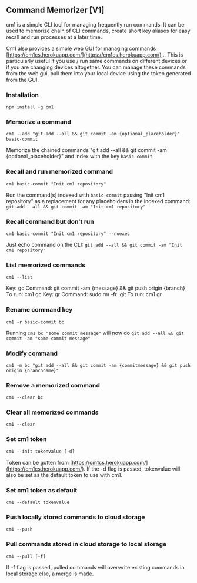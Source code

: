 ## Command Memorizer [V1]
cm1 is a simple CLI tool for managing frequently run commands. It can be used to memorize chain of CLI commands, create short key aliases for easy recall and run processes at a later time.

Cm1 also provides a simple web GUI for managing commands [https://cm1cs.herokuapp.com/](https://cm1cs.herokuapp.com/) .. This is particularly useful if you use / run same commands on different devices or if you are changing devices altogether. You can manage these commands from the web gui, pull them into your local device using the token generated from the GUI.

### Installation
```
npm install -g cm1
```


### Memorize a command
```
cm1 --add "git add --all && git commit -am {optional_placeholder}" basic-commit
```
Memorize the chained commands "git add --all && git commit -am {optional_placeholder}" and index with the key `basic-commit`



### Recall and run memorized command
```
cm1 basic-commit "Init cm1 repository"
```
Run the command[s] indexed with `basic-commit` passing "Init cm1 repository" as a replacement for any placeholders in the indexed command:
`git add --all && git commit -am "Init cm1 repository"`



### Recall command but don't run
```
cm1 basic-commit "Init cm1 repository" --noexec
```
Just echo command on the CLI:
`git add --all && git commit -am "Init cm1 repository"`



### List memorized commands
```
cm1 --list
```
Key:  gc  Command:  git commit -am {message} && git push origin {branch}  To run: cm1  gc
Key:  gr  Command:  sudo rm -fr .git  To run: cm1  gr



### Rename command key
```
cm1 -r basic-commit bc
```
Running `cm1 bc "some commit message"` will now do `git add --all && git commit -am "some commit message"`


### Modify command
```
cm1 -m bc "git add --all && git commit -am {commitmessage} && git push origin {branchname}"
```


### Remove a memorized command
```
cm1 --clear bc
```


### Clear all memorized commands
```
cm1 --clear
```


### Set cm1 token
```
cm1 --init tokenvalue [-d]
```
Token can be gotten from [https://cm1cs.herokuapp.com/](https://cm1cs.herokuapp.com/). If the -d flag is passed, tokenvalue will also be set as the default token to use with cm1.




### Set cm1 token as default
```
cm1 --default tokenvalue
```



### Push locally stored commands to cloud storage
```
cm1 --push
```




### Pull commands stored in cloud storage to local storage
```
cm1 --pull [-f]
```
If -f flag is passed, pulled commands will overwrite existing commands in local storage else, a merge is made.







